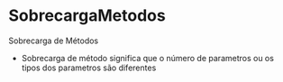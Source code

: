 # SobrecargaMetodos
Sobrecarga de Métodos

- Sobrecarga de método significa que o número de parametros ou os tipos dos parametros são diferentes

